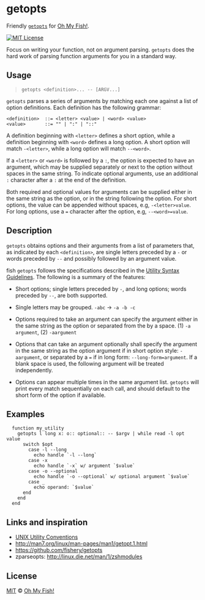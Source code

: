 # getopts
Friendly [`getopts`](http://en.wikipedia.org/wiki/Getopts) for [Oh My Fish!][omf].

[![MIT License](https://img.shields.io/badge/license-MIT-007EC7.svg?style=flat-square)](LICENSE)

Focus on writing your function, not on argument parsing. `getopts` does the hard work of parsing function arguments for you in a standard way.


## Usage
> `getopts <definition>... -- [ARGV...]`

`getopts` parses a series of arguments by matching each one against a list of option definitions. Each definition has the following grammar:

    <definition>  ::= <letter> <value> | <word> <value>
    <value>       ::= "" | ":" | "::"

A definition beginning with `<letter>` defines a short option, while a definition beginning with `<word>` defines a long option. A short option will match `-<letter>`, while a long option will match `--<word>`.

If a `<letter>` or `<word>` is followed by a `:`, the option is expected to have an argument, which may be supplied separately or next to the option without spaces in the same string. To indicate optional arguments, use an additional `:` character after a `:` at the end of the definition.

Both required and optional values for arguments can be supplied either in the same string as the option, or in the string following the option. For short options, the value can be appended without spaces, e.g, `-<letter>value`. For long options, use a `=` character after the option, e.g, `--<word>=value`.


## Description
`getopts` obtains options and their arguments from a list of parameters that, as indicated by each `<definition>`, are single letters preceded by a `-` or words preceded by `--` and possibly followed by an argument value.

fish `getopts` follows the specifications described in the [Utility Syntax Guidelines][utilconv]. The following is a summary of the features:

- Short options; single letters preceded by `-`, and long options; words preceded by `--`, are both supported.

- Single letters may be grouped. `-abc` → `-a -b -c`

- Options required to take an argument can specify the argument either in the same string as the option or separated from the by a space. (1) `-a argument`, (2) `-aargument`

- Options that can take an argument optionally shall specify the argument in the same string as the option argument if in short option style: `-aargument`, or separated by a `=` if in long form: `--long-form=argument`. If a blank space is used, the following argument will be treated independently.

- Options can appear multiple times in the same argument list. `getopts` will print every match sequentially on each call, and should default to the short form of the option if available.


## Examples
```fish
  function my_utility
    getopts l long x: o:: optional:: -- $argv | while read -l opt value
      switch $opt
        case -l --long
          echo handle `-l --long`
        case -x
          echo handle `-x` w/ argument `$value`
        case -o --optional
          echo handle `-o --optional` w/ optional argument `$value`
        case _
          echo operand: `$value`
      end
    end
  end
```


## Links and inspiration
- [UNIX Utility Conventions][utilconv]
- http://man7.org/linux/man-pages/man1/getopt.1.html
- https://github.com/fishery/getopts
- zparseopts: http://linux.die.net/man/1/zshmodules


## License
[MIT][mit] © [Oh My Fish!][omf]


[mit]:            http://opensource.org/licenses/MIT
[omf]:            https://www.github.com/oh-my-fish
[license-badge]:  https://img.shields.io/badge/license-MIT-007EC7.svg?style=flat-square
[utilconv]:       http://pubs.opengroup.org/onlinepubs/7908799/xbd/utilconv.html
